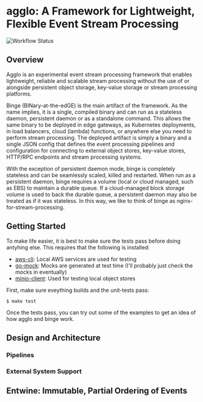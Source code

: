 # agglo: A Framework for Lightweight, Flexible Event Stream Processing

![Workflow Status](https://github.com/kmgreen2/agglo/workflows/Go/badge.svg?branch=main)

## Overview

Agglo is an experimental event stream processing framework that enables
lightweight, reliable and scalable stream processing without the use of or
alongside persistent object storage, key-value storage or stream processing
platforms.

Binge (BINary-at-the-edGE) is the main artifact of the framework.  As the name
implies, it is a single, compiled binary and can run as a stateless daemon,
persistent daemon or as a standalone command.  This allows the same binary to
be deployed in edge gateways, as Kubernetes deployments, in load balancers,
cloud (lambda) functions, or anywhere else you need to perform stream
processing.  The deployed artifact is simply a binary and a single JSON config
that defines the event processing pipelines and configuration for connecting to
external object stores, key-value stores, HTTP/RPC endpoints and stream
processing systems.

With the exception of persistent daemon mode, binge is completely stateless and
can be seamlessly scaled, killed and restarted.  When run as a persistent
daemon, binge requires a volume (local or cloud managed, such as EBS) to
maintain a durable queue.  If a cloud-managed block storage volume is used to
back the durable queue, a persistent daemon may also be treated as if it was
stateless.  In this way, we like to think of binge as
nginx-for-stream-processing.

## Getting Started

To make life easier, it is best to make sure the tests pass before doing antyhing else.  This requires that the
following is installed:

- [aws-cli](https://docs.aws.amazon.com/cli/latest/userguide/cli-chap-install.html): Local AWS services are used for testing
- [go-mock](https://github.com/golang/mock): Mocks are generated at test time (I'll probably just check the mocks in eventually)
- [minio-client](https://docs.min.io/docs/minio-client-quickstart-guide.html): Used for testing local object stores

First, make sure eveything builds and the unit-tests pass:

```
$ make test
```

Once the tests pass, you can try out some of the examples to get an idea of how
agglo and binge work.

## Design and Architecture

### Pipelines

### External System Support

## Entwine: Immutable, Partial Ordering of Events


